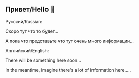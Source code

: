 ## Привет/Hello 👋

Русский/Russian:

Скоро тут что то будет...

А пока что представьте что тут очень много информации...

Английский/English:

There will be something here soon...

In the meantime, imagine there's a lot of information here.....
